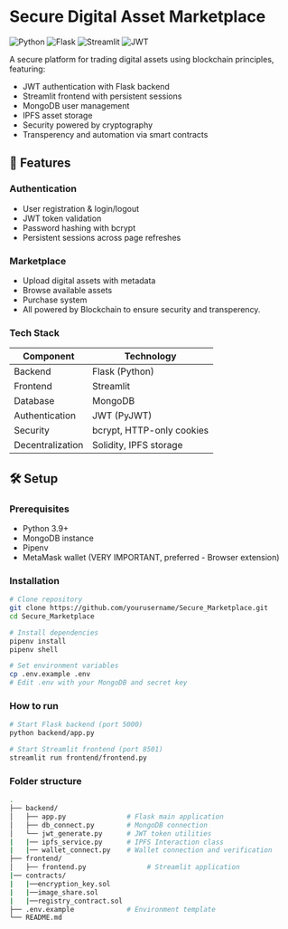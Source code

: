 # Secure Digital Asset Marketplace

![Python](https://img.shields.io/badge/Python-3.9%2B-blue)
![Flask](https://img.shields.io/badge/Flask-2.0%2B-green)
![Streamlit](https://img.shields.io/badge/Streamlit-1.10%2B-red)
![JWT](https://img.shields.io/badge/JWT-Auth-orange)

A secure platform for trading digital assets using blockchain principles, featuring:
- JWT authentication with Flask backend
- Streamlit frontend with persistent sessions
- MongoDB user management
- IPFS asset storage
- Security powered by cryptography
- Transperency and automation via smart contracts

## 🌟 Features

### Authentication
- User registration & login/logout
- JWT token validation
- Password hashing with bcrypt
- Persistent sessions across page refreshes

### Marketplace
- Upload digital assets with metadata
- Browse available assets
- Purchase system
- All powered by Blockchain to ensure security and transperency.

### Tech Stack
| Component        | Technology               |
|------------------|--------------------------|
| Backend          | Flask (Python)           |
| Frontend         | Streamlit                |
| Database         | MongoDB                  |
| Authentication   | JWT (PyJWT)              |
| Security         | bcrypt, HTTP-only cookies|
| Decentralization | Solidity, IPFS storage   |

## 🛠 Setup

### Prerequisites
- Python 3.9+
- MongoDB instance
- Pipenv
- MetaMask wallet (VERY IMPORTANT, preferred - Browser extension)

### Installation
```bash
# Clone repository
git clone https://github.com/yourusername/Secure_Marketplace.git
cd Secure_Marketplace

# Install dependencies
pipenv install
pipenv shell

# Set environment variables
cp .env.example .env
# Edit .env with your MongoDB and secret key
```

### How to run

```bash
# Start Flask backend (port 5000)
python backend/app.py

# Start Streamlit frontend (port 8501)
streamlit run frontend/frontend.py
```

### Folder structure
```bash
.
├── backend/
│   ├── app.py               # Flask main application
│   ├── db_connect.py        # MongoDB connection
│   └── jwt_generate.py      # JWT token utilities
|   |── ipfs_service.py      # IPFS Interaction class
|   |── wallet_connect.py    # Wallet connection and verification
├── frontend/
│   ├── frontend.py               # Streamlit application
|── contracts/
|   |──encryption_key.sol
|   |──image_share.sol
|   |──registry_contract.sol
├── .env.example             # Environment template
└── README.md
```
